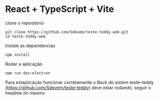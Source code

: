 # React + TypeScript + Vite

clone o repositorio
```
git clone https://github.com/Sdevem/teste-teddy-web.git
cd teste-teddy-web
```

Instale as dependencias 
```
npm install
```

Rodar a aplicação

```
npm run dev:electron
```

Para estaplicação funcionar corretamente o Back do sistem teste-teddy (https://github.com/Sdevem/teste-teddy) deve estar rodando, seguir o headme do mesmo 
